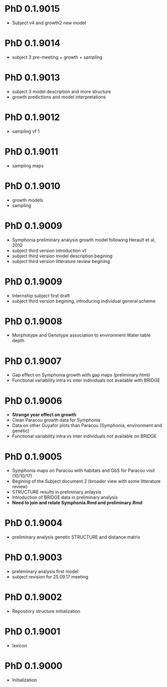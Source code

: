 # PhD 0.1.9015

- Subject v4 and growth2 new model

# PhD 0.1.9014

- subject 3 pre-meeting + growth + sampling

# PhD 0.1.9013

- subject 3 model description and more structure
- growth predictions and model interpretations

# PhD 0.1.9012

- sampling vf 1

# PhD 0.1.9011

- sampling maps

# PhD 0.1.9010

- growth models
- sampling

# PhD 0.1.9009

- Symphonia preliminary analysis growth model following Herault et al, 2010
- subject third version introduction v1
- subject third version model description begining
- subject third version litterature review begining

# PhD 0.1.9009

- Internship subject first draft
- subject third version begining, introducing individual general scheme

# PhD 0.1.9008

- Morphotype and Genotype association to environment Water table depth

# PhD 0.1.9007

- Gap effect on Symphonia growth with gap maps (preliminary.html)
- Functional variability intra vs inter individuals not available with BRIDGE

# PhD 0.1.9006

- **Strange year effect on growth**
- Clean Paracou growth data for Symphonia
- Data on other Guyafor plots than Paracou (Symphonia, environment and genetic)
- Functional variability intra vs inter individuals not available on BRIDGE

# PhD 0.1.9005

- Symphonia maps on Paracou with habitats and GbS for Paracou visit (10/10/17)
- Begining of the Subject document 2 (broader view with some litterature review)
- STRUCTURE results in preliminary anlaysis
- Introduction of BRIDGE data in preliminary analysis
- **Need to join and relate Symphonia.Rmd and preliminary.Rmd**

# PhD 0.1.9004

- preliminary analysis genetic STRUCTURE and distance matrix

# PhD 0.1.9003

* preleminary analysis first model
* subject revision for 25.09.17 meeting

# PhD 0.1.9002

* Repository structure initialization

# PhD 0.1.9001

* lexicon

# PhD 0.1.9000 

* Initialization
